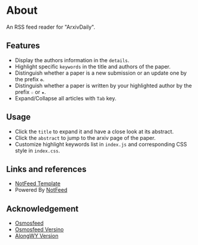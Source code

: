 # About

An RSS feed reader for "ArxivDaily".

## Features

- Display the authors information in the `details`.
- Highlight specific `keywords` in the title and authors of the paper.
- Distinguish whether a paper is a new submission or an update one by the prefix `♻`.
- Distinguish whether a paper is written by your highlighted author by the prefix `☆` or `★`.
- Expand/Collapse all articles with `Tab` key.

## Usage

- Click the `title` to expand it and have a close look at its abstract.
- Click the `abstract` to jump to the arxiv page of the paper.
- Customize highlight keywords list in `index.js` and corresponding CSS style in `index.css`.

## Links and references

- [NotFeed Template](https://github.com/NotCraft/NotFeed-Template)
- Powered By [NotFeed](https://github.com/NotCraft/NotFeed)

## Acknowledgement
- [Osmosfeed](https://github.com/osmoscraft/osmosfeed)
- [Osmosfeed Versino](https://github.com/LooperXX/ArxivDaily-Old)
- [AlongWY Version](https://github.com/AlongWY/ArxivDaily)
